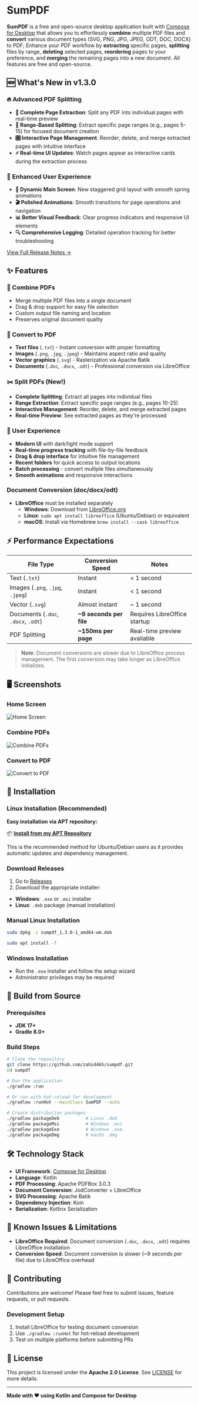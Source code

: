 # SumPDF

**SumPDF** is a free and open-source desktop application built with [Compose for Desktop](https://github.com/JetBrains/compose-multiplatform?tab=readme-ov-file#desktop) that allows you to effortlessly  **combine** multiple PDF files and **convert** various document types (SVG, PNG, JPG, JPEG, ODT, DOC, DOCX) to PDF; Enhance your PDF workflow by **extracting** specific pages, **splitting** files by range, **deleting** selected pages, **reordering** pages to your preference, and **merging** the remaining pages into a new document. All features are free and open-source.
## 🆕 What's New in v1.3.0

### 🔥 Advanced PDF Splitting
- **📄 Complete Page Extraction**: Split any PDF into individual pages with real-time preview
- **🎯 Range-Based Splitting**: Extract specific page ranges (e.g., pages 5-15) for focused document creation
- **🎛️ Interactive Page Management**: Reorder, delete, and merge extracted pages with intuitive interface
- **⚡ Real-time UI Updates**: Watch pages appear as interactive cards during the extraction process

### 🎨 Enhanced User Experience  
- **🌟 Dynamic Main Screen**: New staggered grid layout with smooth spring animations
- **🎬 Polished Animations**: Smooth transitions for page operations and navigation
- **📊 Better Visual Feedback**: Clear progress indicators and responsive UI elements
- **🔍 Comprehensive Logging**: Detailed operation tracking for better troubleshooting

[View Full Release Notes →](https://github.com/zahid4kh/sumpdf/releases/tag/1.3.0)

## ✨ Features

### 📄 Combine PDFs

- Merge multiple PDF files into a single document
- Drag & drop support for easy file selection
- Custom output file naming and location
- Preserves original document quality

### 🔄 Convert to PDF

- **Text files** (`.txt`) - Instant conversion with proper formatting
- **Images** (`.png`, `.jpg`, `.jpeg`) - Maintains aspect ratio and quality
- **Vector graphics** (`.svg`) - Rasterization via Apache Batik
- **Documents** (`.doc`, `.docx`, `.odt`) - Professional conversion via LibreOffice

### ✂️ Split PDFs (New!)

- **Complete Splitting**: Extract all pages into individual files
- **Range Extraction**: Extract specific page ranges (e.g., pages 10-25)
- **Interactive Management**: Reorder, delete, and merge extracted pages
- **Real-time Preview**: See extracted pages as they're processed

### 🎨 User Experience

- **Modern UI** with dark/light mode support
- **Real-time progress tracking** with file-by-file feedback
- **Drag & drop interface** for intuitive file management
- **Recent folders** for quick access to output locations
- **Batch processing** - convert multiple files simultaneously
- **Smooth animations** and responsive interactions

### Document Conversion (doc/docx/odt)

- **LibreOffice** must be installed separately
  - **Windows**: Download from [LibreOffice.org](https://www.libreoffice.org/download/download/)
  - **Linux**: `sudo apt install libreoffice` (Ubuntu/Debian) or equivalent
  - **macOS**: Install via Homebrew `brew install --cask libreoffice`

## ⚡ Performance Expectations

| File Type                           | Conversion Speed        | Notes                        |
| ----------------------------------- | ----------------------- | ---------------------------- |
| Text (`.txt`)                       | Instant                 | < 1 second                   |
| Images (`.png`, `.jpg`, `.jpeg`)    | Instant                 | < 1 second                   |
| Vector (`.svg`)                     | Almost instant          | ~ 1 second                   |
| Documents (`.doc`, `.docx`, `.odt`) | **~9 seconds per file** | Requires LibreOffice startup |
| PDF Splitting                       | **~150ms per page**     | Real-time preview available  |

> **Note**: Document conversions are slower due to LibreOffice process management. The first conversion may take longer as LibreOffice initializes.

## 🖥️ Screenshots

### Home Screen

![Home Screen](screenshots/home.png)

### Combine PDFs

![Combine PDFs](screenshots/combine.png)

### Convert to PDF

![Convert to PDF](screenshots/convert.png)

## 🚀 Installation

### Linux Installation (Recommended)

**Easy installation via APT repository:**

📦 **[Install from my APT Repository](https://github.com/zahid4kh/my-apt-repo)**

This is the recommended method for Ubuntu/Debian users as it provides automatic updates and dependency management.

### Download Releases

1. Go to [Releases](https://github.com/zahid4kh/sumpdf/releases)
2. Download the appropriate installer:

- **Windows**: `.exe` or `.msi` installer
- **Linux**: `.deb` package (manual installation)

### Manual Linux Installation

```bash
sudo dpkg -i sumpdf_1.3.0-1_amd64-wm.deb

sudo apt install -f
```

### Windows Installation

- Run the `.exe` installer and follow the setup wizard
- Administrator privileges may be required

## 🔧 Build from Source

### Prerequisites

- **JDK 17+**
- **Gradle 8.0+**

### Build Steps

```bash
# Clone the repository
git clone https://github.com/zahid4kh/sumpdf.git
cd sumpdf

# Run the application
./gradlew :run

# Or run with hot-reload for development
./gradlew :runHot --mainClass SumPDF --auto

# Create distribution packages
./gradlew packageDeb          # Linux .deb
./gradlew packageMsi          # Windows .msi
./gradlew packageExe          # Windows .exe
./gradlew packageDmg          # macOS .dmg
```

## 🛠️ Technology Stack

- **UI Framework**: [Compose for Desktop](https://github.com/JetBrains/compose-multiplatform?tab=readme-ov-file#desktop)
- **Language**: Kotlin
- **PDF Processing**: Apache PDFBox 3.0.3
- **Document Conversion**: JodConverter + LibreOffice
- **SVG Processing**: Apache Batik
- **Dependency Injection**: Koin
- **Serialization**: Kotlinx Serialization

## 🐛 Known Issues & Limitations

- **LibreOffice Required**: Document conversion (`.doc`, `.docx`, `.odt`) requires LibreOffice installation
- **Conversion Speed**: Document conversion is slower (~9 seconds per file) due to LibreOffice overhead

## 🤝 Contributing

Contributions are welcome! Please feel free to submit issues, feature requests, or pull requests.

### Development Setup

1. Install LibreOffice for testing document conversion
2. Use `./gradlew :runHot` for hot-reload development
3. Test on multiple platforms before submitting PRs

## 📝 License

This project is licensed under the **Apache 2.0 License**. See [LICENSE](LICENSE) for more details.

---

**Made with ❤️ using Kotlin and Compose for Desktop**

